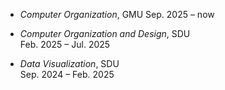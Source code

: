 - *Computer Organization*, GMU 
  Sep. 2025 – now 

- *Computer Organization and Design*, SDU  
  Feb. 2025 – Jul. 2025  

- *Data Visualization*, SDU  
  Sep. 2024 – Feb. 2025  
